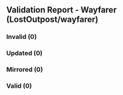 ## Validation Report - Wayfarer (LostOutpost/wayfarer)


### Invalid (0)
### Updated (0)
### Mirrored (0)
### Valid (0)
